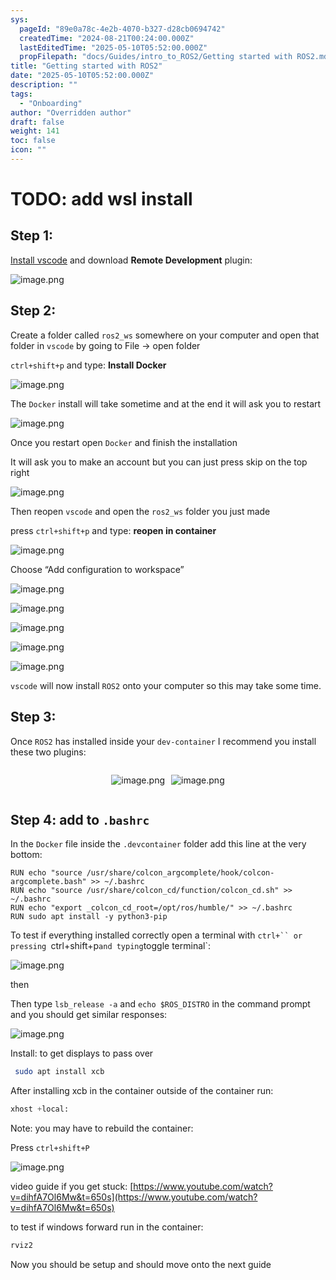```yaml
---
sys:
  pageId: "89e0a78c-4e2b-4070-b327-d28cb0694742"
  createdTime: "2024-08-21T00:24:00.000Z"
  lastEditedTime: "2025-05-10T05:52:00.000Z"
  propFilepath: "docs/Guides/intro_to_ROS2/Getting started with ROS2.md"
title: "Getting started with ROS2"
date: "2025-05-10T05:52:00.000Z"
description: ""
tags:
  - "Onboarding"
author: "Overridden author"
draft: false
weight: 141
toc: false
icon: ""
---
```


# TODO: add wsl install

## Step 1:

[Install vscode](https://code.visualstudio.com/download) and download **Remote Development** plugin:

![image.png](https://prod-files-secure.s3.us-west-2.amazonaws.com/d518164a-d88e-44d1-a4ee-3adb3bd8bce0/efb52993-1881-4a40-b95e-6f020334f022/image.png?X-Amz-Algorithm=AWS4-HMAC-SHA256&X-Amz-Content-Sha256=UNSIGNED-PAYLOAD&X-Amz-Credential=ASIAZI2LB466VH5PD72O%2F20250715%2Fus-west-2%2Fs3%2Faws4_request&X-Amz-Date=20250715T071312Z&X-Amz-Expires=3600&X-Amz-Security-Token=IQoJb3JpZ2luX2VjECYaCXVzLXdlc3QtMiJHMEUCIQDEVCApqND7lFD%2F6dindFsURsWU%2BjkgU8V2bDOoJ8pAkgIgdw4IVi09Hm1HsomgSRaRUiKF7i0xo0mS4AU527vM1G4q%2FwMIPxAAGgw2Mzc0MjMxODM4MDUiDMot4uVL88%2FPzi8zWSrcA%2BVHyaoTLBot0l4LMyfCqHRPIPybYwjWQ3I2axZtXryOfzHdIHtDJHb7nJF50%2B4C3uKiqo4fOanyGrLhTMtBzHYH%2FOdvbaC00%2BsZq3yKVIgXaZGxGxK9rE50%2FoLfNdfh0Y1hzf5uH4lvDUk8ZgK3o%2FY7yvd%2FBA4CzPw1fgBDoceJLP2kUrnxR83OZp48GoNeMWgcH4AFzHePJ0W5uJPERGbL97nMS3LpROQfha0N1WSYkrD4Vokqg7JcBkVCkbzAfBqc7mpACX9lUVD6blh%2BpKKqW2JUnl%2B1dxiCXgL9Y%2FbgOKWHkYbZ1Bp8lBGobbiqpua%2FQia8aPqPnFCNRUEHlmQKMFRtsHLLVqYMOYCxH8XFvR1oCAGM2t6MljD8qW9yB%2Fg%2BQ1spcgavJ1FGBy9kuGJMUYenTRa66kp9h2QTlNhoDM96wwmHFVPb8ETo8xEJsdL71JFJAYOUCshY3T2U2b9kmlsiqJOl%2FfebVExlZXagDhwiIHEY85n8m5gJd54%2FxmuPe4Yx%2FQZnTcyKMmixYj07kSid4uGtFpgzn9iiEgDlD8mELJ3g1vowhKNFU66%2BalvQpMH%2BazPimKz97T7phIh8tBo5c3VrmXAsMZiekl3IMGn9JGBr7KzOPEUsMNbU18MGOqUBEqzbLI96WnFBIX1isi5j701LUjhWzXibYd%2BLkrRPKTZxdQZGs%2FPEPqLcFNiDO%2FjxVEUV2WVWuC%2FYy8jzgNf2M3BIxlMTDVeWuI%2FQDzPez4T9EZDMV3b8%2F3k%2BdPrDuRBBqS%2FfWQbNEGCRw%2F8y5dLxPG0qwa3iOjvo2qoDzBZB7sgvcwmkxw9bCQ6r6EOZTQN%2F770oSh74zelD7NRxCkaks3lJnENI&X-Amz-Signature=12d3fde3e3c31be34148abfa89d4b2b0922fb7f57a84e8612ec8c4cd19216a63&X-Amz-SignedHeaders=host&x-amz-checksum-mode=ENABLED&x-id=GetObject)

## Step 2:

Create a folder called `ros2_ws` somewhere on your computer and open that folder in `vscode` by going to File → open folder 

`ctrl+shift+p` and type: **Install Docker**

![image.png](https://prod-files-secure.s3.us-west-2.amazonaws.com/d518164a-d88e-44d1-a4ee-3adb3bd8bce0/2269dc0e-1cd5-47ff-bceb-c04ad9b2eab0/image.png?X-Amz-Algorithm=AWS4-HMAC-SHA256&X-Amz-Content-Sha256=UNSIGNED-PAYLOAD&X-Amz-Credential=ASIAZI2LB466VH5PD72O%2F20250715%2Fus-west-2%2Fs3%2Faws4_request&X-Amz-Date=20250715T071312Z&X-Amz-Expires=3600&X-Amz-Security-Token=IQoJb3JpZ2luX2VjECYaCXVzLXdlc3QtMiJHMEUCIQDEVCApqND7lFD%2F6dindFsURsWU%2BjkgU8V2bDOoJ8pAkgIgdw4IVi09Hm1HsomgSRaRUiKF7i0xo0mS4AU527vM1G4q%2FwMIPxAAGgw2Mzc0MjMxODM4MDUiDMot4uVL88%2FPzi8zWSrcA%2BVHyaoTLBot0l4LMyfCqHRPIPybYwjWQ3I2axZtXryOfzHdIHtDJHb7nJF50%2B4C3uKiqo4fOanyGrLhTMtBzHYH%2FOdvbaC00%2BsZq3yKVIgXaZGxGxK9rE50%2FoLfNdfh0Y1hzf5uH4lvDUk8ZgK3o%2FY7yvd%2FBA4CzPw1fgBDoceJLP2kUrnxR83OZp48GoNeMWgcH4AFzHePJ0W5uJPERGbL97nMS3LpROQfha0N1WSYkrD4Vokqg7JcBkVCkbzAfBqc7mpACX9lUVD6blh%2BpKKqW2JUnl%2B1dxiCXgL9Y%2FbgOKWHkYbZ1Bp8lBGobbiqpua%2FQia8aPqPnFCNRUEHlmQKMFRtsHLLVqYMOYCxH8XFvR1oCAGM2t6MljD8qW9yB%2Fg%2BQ1spcgavJ1FGBy9kuGJMUYenTRa66kp9h2QTlNhoDM96wwmHFVPb8ETo8xEJsdL71JFJAYOUCshY3T2U2b9kmlsiqJOl%2FfebVExlZXagDhwiIHEY85n8m5gJd54%2FxmuPe4Yx%2FQZnTcyKMmixYj07kSid4uGtFpgzn9iiEgDlD8mELJ3g1vowhKNFU66%2BalvQpMH%2BazPimKz97T7phIh8tBo5c3VrmXAsMZiekl3IMGn9JGBr7KzOPEUsMNbU18MGOqUBEqzbLI96WnFBIX1isi5j701LUjhWzXibYd%2BLkrRPKTZxdQZGs%2FPEPqLcFNiDO%2FjxVEUV2WVWuC%2FYy8jzgNf2M3BIxlMTDVeWuI%2FQDzPez4T9EZDMV3b8%2F3k%2BdPrDuRBBqS%2FfWQbNEGCRw%2F8y5dLxPG0qwa3iOjvo2qoDzBZB7sgvcwmkxw9bCQ6r6EOZTQN%2F770oSh74zelD7NRxCkaks3lJnENI&X-Amz-Signature=36a1b0e1fe8e7f5ba392cbedacc15cc99fd4f71d64d4024fc361d136f4230a31&X-Amz-SignedHeaders=host&x-amz-checksum-mode=ENABLED&x-id=GetObject)

The `Docker` install will take sometime and at the end it will ask you to restart

![image.png](https://prod-files-secure.s3.us-west-2.amazonaws.com/d518164a-d88e-44d1-a4ee-3adb3bd8bce0/ed233f78-be33-4b1f-b89c-9c346c0e961e/image.png?X-Amz-Algorithm=AWS4-HMAC-SHA256&X-Amz-Content-Sha256=UNSIGNED-PAYLOAD&X-Amz-Credential=ASIAZI2LB466VH5PD72O%2F20250715%2Fus-west-2%2Fs3%2Faws4_request&X-Amz-Date=20250715T071312Z&X-Amz-Expires=3600&X-Amz-Security-Token=IQoJb3JpZ2luX2VjECYaCXVzLXdlc3QtMiJHMEUCIQDEVCApqND7lFD%2F6dindFsURsWU%2BjkgU8V2bDOoJ8pAkgIgdw4IVi09Hm1HsomgSRaRUiKF7i0xo0mS4AU527vM1G4q%2FwMIPxAAGgw2Mzc0MjMxODM4MDUiDMot4uVL88%2FPzi8zWSrcA%2BVHyaoTLBot0l4LMyfCqHRPIPybYwjWQ3I2axZtXryOfzHdIHtDJHb7nJF50%2B4C3uKiqo4fOanyGrLhTMtBzHYH%2FOdvbaC00%2BsZq3yKVIgXaZGxGxK9rE50%2FoLfNdfh0Y1hzf5uH4lvDUk8ZgK3o%2FY7yvd%2FBA4CzPw1fgBDoceJLP2kUrnxR83OZp48GoNeMWgcH4AFzHePJ0W5uJPERGbL97nMS3LpROQfha0N1WSYkrD4Vokqg7JcBkVCkbzAfBqc7mpACX9lUVD6blh%2BpKKqW2JUnl%2B1dxiCXgL9Y%2FbgOKWHkYbZ1Bp8lBGobbiqpua%2FQia8aPqPnFCNRUEHlmQKMFRtsHLLVqYMOYCxH8XFvR1oCAGM2t6MljD8qW9yB%2Fg%2BQ1spcgavJ1FGBy9kuGJMUYenTRa66kp9h2QTlNhoDM96wwmHFVPb8ETo8xEJsdL71JFJAYOUCshY3T2U2b9kmlsiqJOl%2FfebVExlZXagDhwiIHEY85n8m5gJd54%2FxmuPe4Yx%2FQZnTcyKMmixYj07kSid4uGtFpgzn9iiEgDlD8mELJ3g1vowhKNFU66%2BalvQpMH%2BazPimKz97T7phIh8tBo5c3VrmXAsMZiekl3IMGn9JGBr7KzOPEUsMNbU18MGOqUBEqzbLI96WnFBIX1isi5j701LUjhWzXibYd%2BLkrRPKTZxdQZGs%2FPEPqLcFNiDO%2FjxVEUV2WVWuC%2FYy8jzgNf2M3BIxlMTDVeWuI%2FQDzPez4T9EZDMV3b8%2F3k%2BdPrDuRBBqS%2FfWQbNEGCRw%2F8y5dLxPG0qwa3iOjvo2qoDzBZB7sgvcwmkxw9bCQ6r6EOZTQN%2F770oSh74zelD7NRxCkaks3lJnENI&X-Amz-Signature=9af5b8840c2b43069450e04589fe30ccdeb3106c26a38af48e465fb208d6c61a&X-Amz-SignedHeaders=host&x-amz-checksum-mode=ENABLED&x-id=GetObject)

Once you restart open `Docker` and finish the installation

It will ask you to make an account but you can just press skip on the top right

![image.png](https://prod-files-secure.s3.us-west-2.amazonaws.com/d518164a-d88e-44d1-a4ee-3adb3bd8bce0/21010ad9-1659-4fd9-9f59-9932a09b2a3d/image.png?X-Amz-Algorithm=AWS4-HMAC-SHA256&X-Amz-Content-Sha256=UNSIGNED-PAYLOAD&X-Amz-Credential=ASIAZI2LB466VH5PD72O%2F20250715%2Fus-west-2%2Fs3%2Faws4_request&X-Amz-Date=20250715T071312Z&X-Amz-Expires=3600&X-Amz-Security-Token=IQoJb3JpZ2luX2VjECYaCXVzLXdlc3QtMiJHMEUCIQDEVCApqND7lFD%2F6dindFsURsWU%2BjkgU8V2bDOoJ8pAkgIgdw4IVi09Hm1HsomgSRaRUiKF7i0xo0mS4AU527vM1G4q%2FwMIPxAAGgw2Mzc0MjMxODM4MDUiDMot4uVL88%2FPzi8zWSrcA%2BVHyaoTLBot0l4LMyfCqHRPIPybYwjWQ3I2axZtXryOfzHdIHtDJHb7nJF50%2B4C3uKiqo4fOanyGrLhTMtBzHYH%2FOdvbaC00%2BsZq3yKVIgXaZGxGxK9rE50%2FoLfNdfh0Y1hzf5uH4lvDUk8ZgK3o%2FY7yvd%2FBA4CzPw1fgBDoceJLP2kUrnxR83OZp48GoNeMWgcH4AFzHePJ0W5uJPERGbL97nMS3LpROQfha0N1WSYkrD4Vokqg7JcBkVCkbzAfBqc7mpACX9lUVD6blh%2BpKKqW2JUnl%2B1dxiCXgL9Y%2FbgOKWHkYbZ1Bp8lBGobbiqpua%2FQia8aPqPnFCNRUEHlmQKMFRtsHLLVqYMOYCxH8XFvR1oCAGM2t6MljD8qW9yB%2Fg%2BQ1spcgavJ1FGBy9kuGJMUYenTRa66kp9h2QTlNhoDM96wwmHFVPb8ETo8xEJsdL71JFJAYOUCshY3T2U2b9kmlsiqJOl%2FfebVExlZXagDhwiIHEY85n8m5gJd54%2FxmuPe4Yx%2FQZnTcyKMmixYj07kSid4uGtFpgzn9iiEgDlD8mELJ3g1vowhKNFU66%2BalvQpMH%2BazPimKz97T7phIh8tBo5c3VrmXAsMZiekl3IMGn9JGBr7KzOPEUsMNbU18MGOqUBEqzbLI96WnFBIX1isi5j701LUjhWzXibYd%2BLkrRPKTZxdQZGs%2FPEPqLcFNiDO%2FjxVEUV2WVWuC%2FYy8jzgNf2M3BIxlMTDVeWuI%2FQDzPez4T9EZDMV3b8%2F3k%2BdPrDuRBBqS%2FfWQbNEGCRw%2F8y5dLxPG0qwa3iOjvo2qoDzBZB7sgvcwmkxw9bCQ6r6EOZTQN%2F770oSh74zelD7NRxCkaks3lJnENI&X-Amz-Signature=a71c8f9a11c75ab67f4f258a9c60bdb6424bdd1243f45a3f3051ba246f97c864&X-Amz-SignedHeaders=host&x-amz-checksum-mode=ENABLED&x-id=GetObject)

Then reopen `vscode` and open the `ros2_ws` folder you just made

press `ctrl+shift+p` and type: **reopen in container**

![image.png](https://prod-files-secure.s3.us-west-2.amazonaws.com/d518164a-d88e-44d1-a4ee-3adb3bd8bce0/4e93b8c2-41ad-488c-8095-c74205196118/image.png?X-Amz-Algorithm=AWS4-HMAC-SHA256&X-Amz-Content-Sha256=UNSIGNED-PAYLOAD&X-Amz-Credential=ASIAZI2LB466VH5PD72O%2F20250715%2Fus-west-2%2Fs3%2Faws4_request&X-Amz-Date=20250715T071312Z&X-Amz-Expires=3600&X-Amz-Security-Token=IQoJb3JpZ2luX2VjECYaCXVzLXdlc3QtMiJHMEUCIQDEVCApqND7lFD%2F6dindFsURsWU%2BjkgU8V2bDOoJ8pAkgIgdw4IVi09Hm1HsomgSRaRUiKF7i0xo0mS4AU527vM1G4q%2FwMIPxAAGgw2Mzc0MjMxODM4MDUiDMot4uVL88%2FPzi8zWSrcA%2BVHyaoTLBot0l4LMyfCqHRPIPybYwjWQ3I2axZtXryOfzHdIHtDJHb7nJF50%2B4C3uKiqo4fOanyGrLhTMtBzHYH%2FOdvbaC00%2BsZq3yKVIgXaZGxGxK9rE50%2FoLfNdfh0Y1hzf5uH4lvDUk8ZgK3o%2FY7yvd%2FBA4CzPw1fgBDoceJLP2kUrnxR83OZp48GoNeMWgcH4AFzHePJ0W5uJPERGbL97nMS3LpROQfha0N1WSYkrD4Vokqg7JcBkVCkbzAfBqc7mpACX9lUVD6blh%2BpKKqW2JUnl%2B1dxiCXgL9Y%2FbgOKWHkYbZ1Bp8lBGobbiqpua%2FQia8aPqPnFCNRUEHlmQKMFRtsHLLVqYMOYCxH8XFvR1oCAGM2t6MljD8qW9yB%2Fg%2BQ1spcgavJ1FGBy9kuGJMUYenTRa66kp9h2QTlNhoDM96wwmHFVPb8ETo8xEJsdL71JFJAYOUCshY3T2U2b9kmlsiqJOl%2FfebVExlZXagDhwiIHEY85n8m5gJd54%2FxmuPe4Yx%2FQZnTcyKMmixYj07kSid4uGtFpgzn9iiEgDlD8mELJ3g1vowhKNFU66%2BalvQpMH%2BazPimKz97T7phIh8tBo5c3VrmXAsMZiekl3IMGn9JGBr7KzOPEUsMNbU18MGOqUBEqzbLI96WnFBIX1isi5j701LUjhWzXibYd%2BLkrRPKTZxdQZGs%2FPEPqLcFNiDO%2FjxVEUV2WVWuC%2FYy8jzgNf2M3BIxlMTDVeWuI%2FQDzPez4T9EZDMV3b8%2F3k%2BdPrDuRBBqS%2FfWQbNEGCRw%2F8y5dLxPG0qwa3iOjvo2qoDzBZB7sgvcwmkxw9bCQ6r6EOZTQN%2F770oSh74zelD7NRxCkaks3lJnENI&X-Amz-Signature=97cda81e93aa46b9d3aebb760da00ace88701c326a60992e44a6c8c36984f134&X-Amz-SignedHeaders=host&x-amz-checksum-mode=ENABLED&x-id=GetObject)

Choose “Add configuration to workspace”

![image.png](https://prod-files-secure.s3.us-west-2.amazonaws.com/d518164a-d88e-44d1-a4ee-3adb3bd8bce0/9560b282-5060-4989-ba37-97e7b2c22476/image.png?X-Amz-Algorithm=AWS4-HMAC-SHA256&X-Amz-Content-Sha256=UNSIGNED-PAYLOAD&X-Amz-Credential=ASIAZI2LB466VH5PD72O%2F20250715%2Fus-west-2%2Fs3%2Faws4_request&X-Amz-Date=20250715T071312Z&X-Amz-Expires=3600&X-Amz-Security-Token=IQoJb3JpZ2luX2VjECYaCXVzLXdlc3QtMiJHMEUCIQDEVCApqND7lFD%2F6dindFsURsWU%2BjkgU8V2bDOoJ8pAkgIgdw4IVi09Hm1HsomgSRaRUiKF7i0xo0mS4AU527vM1G4q%2FwMIPxAAGgw2Mzc0MjMxODM4MDUiDMot4uVL88%2FPzi8zWSrcA%2BVHyaoTLBot0l4LMyfCqHRPIPybYwjWQ3I2axZtXryOfzHdIHtDJHb7nJF50%2B4C3uKiqo4fOanyGrLhTMtBzHYH%2FOdvbaC00%2BsZq3yKVIgXaZGxGxK9rE50%2FoLfNdfh0Y1hzf5uH4lvDUk8ZgK3o%2FY7yvd%2FBA4CzPw1fgBDoceJLP2kUrnxR83OZp48GoNeMWgcH4AFzHePJ0W5uJPERGbL97nMS3LpROQfha0N1WSYkrD4Vokqg7JcBkVCkbzAfBqc7mpACX9lUVD6blh%2BpKKqW2JUnl%2B1dxiCXgL9Y%2FbgOKWHkYbZ1Bp8lBGobbiqpua%2FQia8aPqPnFCNRUEHlmQKMFRtsHLLVqYMOYCxH8XFvR1oCAGM2t6MljD8qW9yB%2Fg%2BQ1spcgavJ1FGBy9kuGJMUYenTRa66kp9h2QTlNhoDM96wwmHFVPb8ETo8xEJsdL71JFJAYOUCshY3T2U2b9kmlsiqJOl%2FfebVExlZXagDhwiIHEY85n8m5gJd54%2FxmuPe4Yx%2FQZnTcyKMmixYj07kSid4uGtFpgzn9iiEgDlD8mELJ3g1vowhKNFU66%2BalvQpMH%2BazPimKz97T7phIh8tBo5c3VrmXAsMZiekl3IMGn9JGBr7KzOPEUsMNbU18MGOqUBEqzbLI96WnFBIX1isi5j701LUjhWzXibYd%2BLkrRPKTZxdQZGs%2FPEPqLcFNiDO%2FjxVEUV2WVWuC%2FYy8jzgNf2M3BIxlMTDVeWuI%2FQDzPez4T9EZDMV3b8%2F3k%2BdPrDuRBBqS%2FfWQbNEGCRw%2F8y5dLxPG0qwa3iOjvo2qoDzBZB7sgvcwmkxw9bCQ6r6EOZTQN%2F770oSh74zelD7NRxCkaks3lJnENI&X-Amz-Signature=a54bf6641821e656eabbee5ccf94b09a0ec567914d7c29ab76ee797849a4998a&X-Amz-SignedHeaders=host&x-amz-checksum-mode=ENABLED&x-id=GetObject)

![image.png](https://prod-files-secure.s3.us-west-2.amazonaws.com/d518164a-d88e-44d1-a4ee-3adb3bd8bce0/2ee63f81-886b-48e8-a553-dc6e5eac99e4/image.png?X-Amz-Algorithm=AWS4-HMAC-SHA256&X-Amz-Content-Sha256=UNSIGNED-PAYLOAD&X-Amz-Credential=ASIAZI2LB466VH5PD72O%2F20250715%2Fus-west-2%2Fs3%2Faws4_request&X-Amz-Date=20250715T071312Z&X-Amz-Expires=3600&X-Amz-Security-Token=IQoJb3JpZ2luX2VjECYaCXVzLXdlc3QtMiJHMEUCIQDEVCApqND7lFD%2F6dindFsURsWU%2BjkgU8V2bDOoJ8pAkgIgdw4IVi09Hm1HsomgSRaRUiKF7i0xo0mS4AU527vM1G4q%2FwMIPxAAGgw2Mzc0MjMxODM4MDUiDMot4uVL88%2FPzi8zWSrcA%2BVHyaoTLBot0l4LMyfCqHRPIPybYwjWQ3I2axZtXryOfzHdIHtDJHb7nJF50%2B4C3uKiqo4fOanyGrLhTMtBzHYH%2FOdvbaC00%2BsZq3yKVIgXaZGxGxK9rE50%2FoLfNdfh0Y1hzf5uH4lvDUk8ZgK3o%2FY7yvd%2FBA4CzPw1fgBDoceJLP2kUrnxR83OZp48GoNeMWgcH4AFzHePJ0W5uJPERGbL97nMS3LpROQfha0N1WSYkrD4Vokqg7JcBkVCkbzAfBqc7mpACX9lUVD6blh%2BpKKqW2JUnl%2B1dxiCXgL9Y%2FbgOKWHkYbZ1Bp8lBGobbiqpua%2FQia8aPqPnFCNRUEHlmQKMFRtsHLLVqYMOYCxH8XFvR1oCAGM2t6MljD8qW9yB%2Fg%2BQ1spcgavJ1FGBy9kuGJMUYenTRa66kp9h2QTlNhoDM96wwmHFVPb8ETo8xEJsdL71JFJAYOUCshY3T2U2b9kmlsiqJOl%2FfebVExlZXagDhwiIHEY85n8m5gJd54%2FxmuPe4Yx%2FQZnTcyKMmixYj07kSid4uGtFpgzn9iiEgDlD8mELJ3g1vowhKNFU66%2BalvQpMH%2BazPimKz97T7phIh8tBo5c3VrmXAsMZiekl3IMGn9JGBr7KzOPEUsMNbU18MGOqUBEqzbLI96WnFBIX1isi5j701LUjhWzXibYd%2BLkrRPKTZxdQZGs%2FPEPqLcFNiDO%2FjxVEUV2WVWuC%2FYy8jzgNf2M3BIxlMTDVeWuI%2FQDzPez4T9EZDMV3b8%2F3k%2BdPrDuRBBqS%2FfWQbNEGCRw%2F8y5dLxPG0qwa3iOjvo2qoDzBZB7sgvcwmkxw9bCQ6r6EOZTQN%2F770oSh74zelD7NRxCkaks3lJnENI&X-Amz-Signature=b3be86ea4ca9f9785048977659d9dabf880c249860e7ae88da6d2b7d8e1fb895&X-Amz-SignedHeaders=host&x-amz-checksum-mode=ENABLED&x-id=GetObject)

![image.png](https://prod-files-secure.s3.us-west-2.amazonaws.com/d518164a-d88e-44d1-a4ee-3adb3bd8bce0/ae1580b2-b048-407e-aed9-b584224a7a04/image.png?X-Amz-Algorithm=AWS4-HMAC-SHA256&X-Amz-Content-Sha256=UNSIGNED-PAYLOAD&X-Amz-Credential=ASIAZI2LB466VH5PD72O%2F20250715%2Fus-west-2%2Fs3%2Faws4_request&X-Amz-Date=20250715T071312Z&X-Amz-Expires=3600&X-Amz-Security-Token=IQoJb3JpZ2luX2VjECYaCXVzLXdlc3QtMiJHMEUCIQDEVCApqND7lFD%2F6dindFsURsWU%2BjkgU8V2bDOoJ8pAkgIgdw4IVi09Hm1HsomgSRaRUiKF7i0xo0mS4AU527vM1G4q%2FwMIPxAAGgw2Mzc0MjMxODM4MDUiDMot4uVL88%2FPzi8zWSrcA%2BVHyaoTLBot0l4LMyfCqHRPIPybYwjWQ3I2axZtXryOfzHdIHtDJHb7nJF50%2B4C3uKiqo4fOanyGrLhTMtBzHYH%2FOdvbaC00%2BsZq3yKVIgXaZGxGxK9rE50%2FoLfNdfh0Y1hzf5uH4lvDUk8ZgK3o%2FY7yvd%2FBA4CzPw1fgBDoceJLP2kUrnxR83OZp48GoNeMWgcH4AFzHePJ0W5uJPERGbL97nMS3LpROQfha0N1WSYkrD4Vokqg7JcBkVCkbzAfBqc7mpACX9lUVD6blh%2BpKKqW2JUnl%2B1dxiCXgL9Y%2FbgOKWHkYbZ1Bp8lBGobbiqpua%2FQia8aPqPnFCNRUEHlmQKMFRtsHLLVqYMOYCxH8XFvR1oCAGM2t6MljD8qW9yB%2Fg%2BQ1spcgavJ1FGBy9kuGJMUYenTRa66kp9h2QTlNhoDM96wwmHFVPb8ETo8xEJsdL71JFJAYOUCshY3T2U2b9kmlsiqJOl%2FfebVExlZXagDhwiIHEY85n8m5gJd54%2FxmuPe4Yx%2FQZnTcyKMmixYj07kSid4uGtFpgzn9iiEgDlD8mELJ3g1vowhKNFU66%2BalvQpMH%2BazPimKz97T7phIh8tBo5c3VrmXAsMZiekl3IMGn9JGBr7KzOPEUsMNbU18MGOqUBEqzbLI96WnFBIX1isi5j701LUjhWzXibYd%2BLkrRPKTZxdQZGs%2FPEPqLcFNiDO%2FjxVEUV2WVWuC%2FYy8jzgNf2M3BIxlMTDVeWuI%2FQDzPez4T9EZDMV3b8%2F3k%2BdPrDuRBBqS%2FfWQbNEGCRw%2F8y5dLxPG0qwa3iOjvo2qoDzBZB7sgvcwmkxw9bCQ6r6EOZTQN%2F770oSh74zelD7NRxCkaks3lJnENI&X-Amz-Signature=d3a2c3b145a950b24b5a9e39fd043b1cecbcad78ddef0a661b6858d079643a74&X-Amz-SignedHeaders=host&x-amz-checksum-mode=ENABLED&x-id=GetObject)

![image.png](https://prod-files-secure.s3.us-west-2.amazonaws.com/d518164a-d88e-44d1-a4ee-3adb3bd8bce0/53255b28-f75e-430f-b9e3-c0ac8577e42b/image.png?X-Amz-Algorithm=AWS4-HMAC-SHA256&X-Amz-Content-Sha256=UNSIGNED-PAYLOAD&X-Amz-Credential=ASIAZI2LB466VH5PD72O%2F20250715%2Fus-west-2%2Fs3%2Faws4_request&X-Amz-Date=20250715T071312Z&X-Amz-Expires=3600&X-Amz-Security-Token=IQoJb3JpZ2luX2VjECYaCXVzLXdlc3QtMiJHMEUCIQDEVCApqND7lFD%2F6dindFsURsWU%2BjkgU8V2bDOoJ8pAkgIgdw4IVi09Hm1HsomgSRaRUiKF7i0xo0mS4AU527vM1G4q%2FwMIPxAAGgw2Mzc0MjMxODM4MDUiDMot4uVL88%2FPzi8zWSrcA%2BVHyaoTLBot0l4LMyfCqHRPIPybYwjWQ3I2axZtXryOfzHdIHtDJHb7nJF50%2B4C3uKiqo4fOanyGrLhTMtBzHYH%2FOdvbaC00%2BsZq3yKVIgXaZGxGxK9rE50%2FoLfNdfh0Y1hzf5uH4lvDUk8ZgK3o%2FY7yvd%2FBA4CzPw1fgBDoceJLP2kUrnxR83OZp48GoNeMWgcH4AFzHePJ0W5uJPERGbL97nMS3LpROQfha0N1WSYkrD4Vokqg7JcBkVCkbzAfBqc7mpACX9lUVD6blh%2BpKKqW2JUnl%2B1dxiCXgL9Y%2FbgOKWHkYbZ1Bp8lBGobbiqpua%2FQia8aPqPnFCNRUEHlmQKMFRtsHLLVqYMOYCxH8XFvR1oCAGM2t6MljD8qW9yB%2Fg%2BQ1spcgavJ1FGBy9kuGJMUYenTRa66kp9h2QTlNhoDM96wwmHFVPb8ETo8xEJsdL71JFJAYOUCshY3T2U2b9kmlsiqJOl%2FfebVExlZXagDhwiIHEY85n8m5gJd54%2FxmuPe4Yx%2FQZnTcyKMmixYj07kSid4uGtFpgzn9iiEgDlD8mELJ3g1vowhKNFU66%2BalvQpMH%2BazPimKz97T7phIh8tBo5c3VrmXAsMZiekl3IMGn9JGBr7KzOPEUsMNbU18MGOqUBEqzbLI96WnFBIX1isi5j701LUjhWzXibYd%2BLkrRPKTZxdQZGs%2FPEPqLcFNiDO%2FjxVEUV2WVWuC%2FYy8jzgNf2M3BIxlMTDVeWuI%2FQDzPez4T9EZDMV3b8%2F3k%2BdPrDuRBBqS%2FfWQbNEGCRw%2F8y5dLxPG0qwa3iOjvo2qoDzBZB7sgvcwmkxw9bCQ6r6EOZTQN%2F770oSh74zelD7NRxCkaks3lJnENI&X-Amz-Signature=ddf2f5c97bd838b18b010fcb8e0c7531b3860bc08af4a8cbe7bc2b22641869f9&X-Amz-SignedHeaders=host&x-amz-checksum-mode=ENABLED&x-id=GetObject)

![image.png](https://prod-files-secure.s3.us-west-2.amazonaws.com/d518164a-d88e-44d1-a4ee-3adb3bd8bce0/7c562767-5af9-4ffb-97d1-327bcdf4ee00/image.png?X-Amz-Algorithm=AWS4-HMAC-SHA256&X-Amz-Content-Sha256=UNSIGNED-PAYLOAD&X-Amz-Credential=ASIAZI2LB466VH5PD72O%2F20250715%2Fus-west-2%2Fs3%2Faws4_request&X-Amz-Date=20250715T071312Z&X-Amz-Expires=3600&X-Amz-Security-Token=IQoJb3JpZ2luX2VjECYaCXVzLXdlc3QtMiJHMEUCIQDEVCApqND7lFD%2F6dindFsURsWU%2BjkgU8V2bDOoJ8pAkgIgdw4IVi09Hm1HsomgSRaRUiKF7i0xo0mS4AU527vM1G4q%2FwMIPxAAGgw2Mzc0MjMxODM4MDUiDMot4uVL88%2FPzi8zWSrcA%2BVHyaoTLBot0l4LMyfCqHRPIPybYwjWQ3I2axZtXryOfzHdIHtDJHb7nJF50%2B4C3uKiqo4fOanyGrLhTMtBzHYH%2FOdvbaC00%2BsZq3yKVIgXaZGxGxK9rE50%2FoLfNdfh0Y1hzf5uH4lvDUk8ZgK3o%2FY7yvd%2FBA4CzPw1fgBDoceJLP2kUrnxR83OZp48GoNeMWgcH4AFzHePJ0W5uJPERGbL97nMS3LpROQfha0N1WSYkrD4Vokqg7JcBkVCkbzAfBqc7mpACX9lUVD6blh%2BpKKqW2JUnl%2B1dxiCXgL9Y%2FbgOKWHkYbZ1Bp8lBGobbiqpua%2FQia8aPqPnFCNRUEHlmQKMFRtsHLLVqYMOYCxH8XFvR1oCAGM2t6MljD8qW9yB%2Fg%2BQ1spcgavJ1FGBy9kuGJMUYenTRa66kp9h2QTlNhoDM96wwmHFVPb8ETo8xEJsdL71JFJAYOUCshY3T2U2b9kmlsiqJOl%2FfebVExlZXagDhwiIHEY85n8m5gJd54%2FxmuPe4Yx%2FQZnTcyKMmixYj07kSid4uGtFpgzn9iiEgDlD8mELJ3g1vowhKNFU66%2BalvQpMH%2BazPimKz97T7phIh8tBo5c3VrmXAsMZiekl3IMGn9JGBr7KzOPEUsMNbU18MGOqUBEqzbLI96WnFBIX1isi5j701LUjhWzXibYd%2BLkrRPKTZxdQZGs%2FPEPqLcFNiDO%2FjxVEUV2WVWuC%2FYy8jzgNf2M3BIxlMTDVeWuI%2FQDzPez4T9EZDMV3b8%2F3k%2BdPrDuRBBqS%2FfWQbNEGCRw%2F8y5dLxPG0qwa3iOjvo2qoDzBZB7sgvcwmkxw9bCQ6r6EOZTQN%2F770oSh74zelD7NRxCkaks3lJnENI&X-Amz-Signature=0be1d230b6da57cfbee4edee88698f8e8c1870f6a1fa27fb0b408cffafb52239&X-Amz-SignedHeaders=host&x-amz-checksum-mode=ENABLED&x-id=GetObject)

`vscode` will now install `ROS2` onto your computer so this may take some time.

## Step 3:

Once `ROS2` has installed inside your `dev-container` I recommend you install these two plugins:

<div style="display: flex;flex-direction: row; column-gap:10px; max-width: 630px;justify-content: center;">
<div>

![image.png](https://prod-files-secure.s3.us-west-2.amazonaws.com/d518164a-d88e-44d1-a4ee-3adb3bd8bce0/3fc3d550-5a54-4ba1-ba6b-faa01cdb7369/image.png?X-Amz-Algorithm=AWS4-HMAC-SHA256&X-Amz-Content-Sha256=UNSIGNED-PAYLOAD&X-Amz-Credential=ASIAZI2LB466QX6OBYWX%2F20250715%2Fus-west-2%2Fs3%2Faws4_request&X-Amz-Date=20250715T071317Z&X-Amz-Expires=3600&X-Amz-Security-Token=IQoJb3JpZ2luX2VjECYaCXVzLXdlc3QtMiJHMEUCIB8CaGGL0yetj5nEd2euJYrtUmuycZ5D91okJUv0qeG7AiEA0CuoGaWdPRpTxT58PmFI5EDWlJJ68bSqafA5ySL1HjEq%2FwMIPxAAGgw2Mzc0MjMxODM4MDUiDAsNLckIjeXC6Zf3syrcA8swSecPzVKrWMJ7eRfMTux%2FxbYjslNL6Y0O30WG0z1z169R02yQRQT7KdUjRfkzsvF%2FAlVSey%2BL9fPog0E%2B7PxFPRD5xQl%2Biv5gibEO5UsPzggTllIV8vZgmn6ktj5w0miKChb8D6uhfIf%2FNVlJVVSdNsDlmqFDv2fmG5EYzNVk1kEXY4CNfqdkwjFUqPwtDnhAmTpulpntg2euGrEMUTF93UZzB1lc7nGF8Z0oMqxmGF3IKF6cQfi8ODQF7MvEuAXWVTwQDdZzn%2Fek9pn3ZUj11%2BBTAQAzMGm%2BnZwR69NyDJ59XRZoL7KqEBXCsa9%2BvcO34H6OypBblfScqmXA5SvK7irP8Js2aobFtl4V2DxoT8arE6JP4wOLTmBuywYqlP2kGxOy3bQEvW9gC1whr0y0IX7N85LT663Q2tlBOWZU3kIYd31d014I5G1N2FFlXv0HbGjnXqfGm7WYl2EupBGuACnBR2IW0c29Hnk9isXmHfnknpEM%2BPl0Z4FWBos2zJ8geSFDxcskYXcoaJshAX4%2BdXmOBnXchDSMqbrdXM4VGWaY7Gu4d8slxghtFFtoS3BCIlkgT%2FHi0nNHYNdQw53fWVGU7YoThGfC3ol9wslYTZ78%2BB2fl1ISANS0MODU18MGOqUBacilWlu0O29YtuLpzrshgeXKsz4GmqZKGdcxRG9p3Ldq6QYhU7cw%2FsMa0sUIn%2Bm7%2BQ6WqD8h6%2Bl19oB%2B87Q3%2BwdBIkVeZJ4oQfgdtL4TxCjkpmjfY3%2Fu%2BDnNL60HjpjkVyFQt%2B3BPBqjXg8WnEyykZ3SWd%2Bg8u1qogFG%2FHw59wK4B5JvW1JfwLwboDB%2FHriI%2BNYro5oJCnFfFNaXmHHHmV%2FK0Zb7&X-Amz-Signature=8c35ca569e960649b363c64f4331e6ca57809879b0963f5ee171a9ca945eadf9&X-Amz-SignedHeaders=host&x-amz-checksum-mode=ENABLED&x-id=GetObject)

</div>
<div>

![image.png](https://prod-files-secure.s3.us-west-2.amazonaws.com/d518164a-d88e-44d1-a4ee-3adb3bd8bce0/d994cc66-13c2-4093-a5a3-f84cf4601a82/image.png?X-Amz-Algorithm=AWS4-HMAC-SHA256&X-Amz-Content-Sha256=UNSIGNED-PAYLOAD&X-Amz-Credential=ASIAZI2LB466QXMDZILJ%2F20250715%2Fus-west-2%2Fs3%2Faws4_request&X-Amz-Date=20250715T071317Z&X-Amz-Expires=3600&X-Amz-Security-Token=IQoJb3JpZ2luX2VjECYaCXVzLXdlc3QtMiJHMEUCIQDCgpZdwoSn6t%2BBvBIJwreXdbV3GwviskVpng7fvOnZdgIgEk6OTNMMi39q51HcilZcBfAs9xu7U%2FVBktuePvE%2FdXAq%2FwMIPxAAGgw2Mzc0MjMxODM4MDUiDKmRHIuTcFsGCqR6yircA%2FPSUsFVDHCXcHfAKut94aD%2BeNP9K%2Fwkis5Wo7fMbOMo1mfc4cWDt44rv6LC2GlZZOfL54xvbkUNnVuaZ2bLJDWd5I2w%2Bgp0pPPVItgG8DlxXO6v1hzJUwX4NQuigZbdwDnhjRHZnxdT2yrTAa%2Fv2NJqKSguVm%2FLzCyv5bRaRHCg4%2Fr30VuWX9IcDH7fTcHx555MtZgyy5c3gK0MFkDZBuV8NsaGgNBJK1zxnI7JoqCGuEeOQn6gKHjdGc7vE1hI3L33Q47gSCrsfilI%2BcIl5X%2FyUnj371Y%2BFbiKNGdMirNqhllHd1lZLjEp%2BkjbD3%2F4f0XnUIKm75v6EPWbqf0zztaNbK5qIoaNn7LNfqhyCz5tH7d8EZuRI3iki8j8IF8T63qPMwgijCb6ewzgKgks4XceEwJV0oGxhzsDtR6dqKHXegfbAhdp8YxrLUfUQda%2B7Ihn820jqaqKjh%2BuZyuWWLC4F7lnlhRmw0x9LQvB71IU7JXS9iC%2BBScgDnVpTu2A0yK6zpRlgnzc%2Fc7zp08Kfoag8mTyRuMplioa3HL2gS3gk7PPyLT8X1mhX8vwrJG56GTqBEuUprreM8PGTCxpb1xwDlqDDW7eK6ESixpxB7QfEZMuwaWAcKUqDfSyMKPV18MGOqUBGpfcE40qL1AzwbmmLYZ63Wffz7Fc%2BeyJjWjsBX26kCgdDRz4WIwmmmB8sRvW16MJacUCH4jUIFFmTawYEXsg%2BFT7wqMepczxanzfndxuXBM9MmmtuDyE9N%2FGP%2FS5CAkd%2BXLVdSul1VeGC%2FGhRnd2oy0mXn%2BUCNO495rmTgxR6f%2FJxCGemvtzoGhU0maKsWtDZllAL3ZKOa0ULzEia%2Bj9EReDe%2FuS&X-Amz-Signature=0225a132e69951c7d174e7f4d4e3d3a219fc10125b6917394ff63807e79f0a67&X-Amz-SignedHeaders=host&x-amz-checksum-mode=ENABLED&x-id=GetObject)

</div>
</div>

## Step 4: add to `.bashrc`

In the `Docker` file inside the `.devcontainer` folder add this line at the very bottom: 

```docker
RUN echo "source /usr/share/colcon_argcomplete/hook/colcon-argcomplete.bash" >> ~/.bashrc
RUN echo "source /usr/share/colcon_cd/function/colcon_cd.sh" >> ~/.bashrc
RUN echo "export _colcon_cd_root=/opt/ros/humble/" >> ~/.bashrc
RUN sudo apt install -y python3-pip 
```

To test if everything installed correctly open a terminal with `ctrl+`` or pressing `ctrl+shift+p` and typing `toggle terminal`:

![image.png](https://prod-files-secure.s3.us-west-2.amazonaws.com/d518164a-d88e-44d1-a4ee-3adb3bd8bce0/6a4943d8-b04e-4c02-9a58-775f3384d1a5/image.png?X-Amz-Algorithm=AWS4-HMAC-SHA256&X-Amz-Content-Sha256=UNSIGNED-PAYLOAD&X-Amz-Credential=ASIAZI2LB466VH5PD72O%2F20250715%2Fus-west-2%2Fs3%2Faws4_request&X-Amz-Date=20250715T071312Z&X-Amz-Expires=3600&X-Amz-Security-Token=IQoJb3JpZ2luX2VjECYaCXVzLXdlc3QtMiJHMEUCIQDEVCApqND7lFD%2F6dindFsURsWU%2BjkgU8V2bDOoJ8pAkgIgdw4IVi09Hm1HsomgSRaRUiKF7i0xo0mS4AU527vM1G4q%2FwMIPxAAGgw2Mzc0MjMxODM4MDUiDMot4uVL88%2FPzi8zWSrcA%2BVHyaoTLBot0l4LMyfCqHRPIPybYwjWQ3I2axZtXryOfzHdIHtDJHb7nJF50%2B4C3uKiqo4fOanyGrLhTMtBzHYH%2FOdvbaC00%2BsZq3yKVIgXaZGxGxK9rE50%2FoLfNdfh0Y1hzf5uH4lvDUk8ZgK3o%2FY7yvd%2FBA4CzPw1fgBDoceJLP2kUrnxR83OZp48GoNeMWgcH4AFzHePJ0W5uJPERGbL97nMS3LpROQfha0N1WSYkrD4Vokqg7JcBkVCkbzAfBqc7mpACX9lUVD6blh%2BpKKqW2JUnl%2B1dxiCXgL9Y%2FbgOKWHkYbZ1Bp8lBGobbiqpua%2FQia8aPqPnFCNRUEHlmQKMFRtsHLLVqYMOYCxH8XFvR1oCAGM2t6MljD8qW9yB%2Fg%2BQ1spcgavJ1FGBy9kuGJMUYenTRa66kp9h2QTlNhoDM96wwmHFVPb8ETo8xEJsdL71JFJAYOUCshY3T2U2b9kmlsiqJOl%2FfebVExlZXagDhwiIHEY85n8m5gJd54%2FxmuPe4Yx%2FQZnTcyKMmixYj07kSid4uGtFpgzn9iiEgDlD8mELJ3g1vowhKNFU66%2BalvQpMH%2BazPimKz97T7phIh8tBo5c3VrmXAsMZiekl3IMGn9JGBr7KzOPEUsMNbU18MGOqUBEqzbLI96WnFBIX1isi5j701LUjhWzXibYd%2BLkrRPKTZxdQZGs%2FPEPqLcFNiDO%2FjxVEUV2WVWuC%2FYy8jzgNf2M3BIxlMTDVeWuI%2FQDzPez4T9EZDMV3b8%2F3k%2BdPrDuRBBqS%2FfWQbNEGCRw%2F8y5dLxPG0qwa3iOjvo2qoDzBZB7sgvcwmkxw9bCQ6r6EOZTQN%2F770oSh74zelD7NRxCkaks3lJnENI&X-Amz-Signature=8f0d480ce4e81a23ea302735e3ded0d94fcb101ba23321c93bb689011d5fd478&X-Amz-SignedHeaders=host&x-amz-checksum-mode=ENABLED&x-id=GetObject)

then 

Then type `lsb_release -a` and `echo $ROS_DISTRO` in the command prompt and you should get similar responses:

![image.png](https://prod-files-secure.s3.us-west-2.amazonaws.com/d518164a-d88e-44d1-a4ee-3adb3bd8bce0/3e635dec-a805-4e85-8b9e-d000e5b71a4e/image.png?X-Amz-Algorithm=AWS4-HMAC-SHA256&X-Amz-Content-Sha256=UNSIGNED-PAYLOAD&X-Amz-Credential=ASIAZI2LB466VH5PD72O%2F20250715%2Fus-west-2%2Fs3%2Faws4_request&X-Amz-Date=20250715T071312Z&X-Amz-Expires=3600&X-Amz-Security-Token=IQoJb3JpZ2luX2VjECYaCXVzLXdlc3QtMiJHMEUCIQDEVCApqND7lFD%2F6dindFsURsWU%2BjkgU8V2bDOoJ8pAkgIgdw4IVi09Hm1HsomgSRaRUiKF7i0xo0mS4AU527vM1G4q%2FwMIPxAAGgw2Mzc0MjMxODM4MDUiDMot4uVL88%2FPzi8zWSrcA%2BVHyaoTLBot0l4LMyfCqHRPIPybYwjWQ3I2axZtXryOfzHdIHtDJHb7nJF50%2B4C3uKiqo4fOanyGrLhTMtBzHYH%2FOdvbaC00%2BsZq3yKVIgXaZGxGxK9rE50%2FoLfNdfh0Y1hzf5uH4lvDUk8ZgK3o%2FY7yvd%2FBA4CzPw1fgBDoceJLP2kUrnxR83OZp48GoNeMWgcH4AFzHePJ0W5uJPERGbL97nMS3LpROQfha0N1WSYkrD4Vokqg7JcBkVCkbzAfBqc7mpACX9lUVD6blh%2BpKKqW2JUnl%2B1dxiCXgL9Y%2FbgOKWHkYbZ1Bp8lBGobbiqpua%2FQia8aPqPnFCNRUEHlmQKMFRtsHLLVqYMOYCxH8XFvR1oCAGM2t6MljD8qW9yB%2Fg%2BQ1spcgavJ1FGBy9kuGJMUYenTRa66kp9h2QTlNhoDM96wwmHFVPb8ETo8xEJsdL71JFJAYOUCshY3T2U2b9kmlsiqJOl%2FfebVExlZXagDhwiIHEY85n8m5gJd54%2FxmuPe4Yx%2FQZnTcyKMmixYj07kSid4uGtFpgzn9iiEgDlD8mELJ3g1vowhKNFU66%2BalvQpMH%2BazPimKz97T7phIh8tBo5c3VrmXAsMZiekl3IMGn9JGBr7KzOPEUsMNbU18MGOqUBEqzbLI96WnFBIX1isi5j701LUjhWzXibYd%2BLkrRPKTZxdQZGs%2FPEPqLcFNiDO%2FjxVEUV2WVWuC%2FYy8jzgNf2M3BIxlMTDVeWuI%2FQDzPez4T9EZDMV3b8%2F3k%2BdPrDuRBBqS%2FfWQbNEGCRw%2F8y5dLxPG0qwa3iOjvo2qoDzBZB7sgvcwmkxw9bCQ6r6EOZTQN%2F770oSh74zelD7NRxCkaks3lJnENI&X-Amz-Signature=e6be58d425f001a845a25eb64f9e6c66a9b0688adecb4622aa8fa19a51c95f7e&X-Amz-SignedHeaders=host&x-amz-checksum-mode=ENABLED&x-id=GetObject)

Install:  to get displays to pass over

```bash
 sudo apt install xcb
```

After installing xcb in the container outside of the container run:

```python
xhost +local:
```

Note: you may have to rebuild the container:

Press `ctrl+shift+P`

![image.png](https://prod-files-secure.s3.us-west-2.amazonaws.com/d518164a-d88e-44d1-a4ee-3adb3bd8bce0/6c2be660-2618-4c38-9c26-53554f7a0b7b/image.png?X-Amz-Algorithm=AWS4-HMAC-SHA256&X-Amz-Content-Sha256=UNSIGNED-PAYLOAD&X-Amz-Credential=ASIAZI2LB466VH5PD72O%2F20250715%2Fus-west-2%2Fs3%2Faws4_request&X-Amz-Date=20250715T071312Z&X-Amz-Expires=3600&X-Amz-Security-Token=IQoJb3JpZ2luX2VjECYaCXVzLXdlc3QtMiJHMEUCIQDEVCApqND7lFD%2F6dindFsURsWU%2BjkgU8V2bDOoJ8pAkgIgdw4IVi09Hm1HsomgSRaRUiKF7i0xo0mS4AU527vM1G4q%2FwMIPxAAGgw2Mzc0MjMxODM4MDUiDMot4uVL88%2FPzi8zWSrcA%2BVHyaoTLBot0l4LMyfCqHRPIPybYwjWQ3I2axZtXryOfzHdIHtDJHb7nJF50%2B4C3uKiqo4fOanyGrLhTMtBzHYH%2FOdvbaC00%2BsZq3yKVIgXaZGxGxK9rE50%2FoLfNdfh0Y1hzf5uH4lvDUk8ZgK3o%2FY7yvd%2FBA4CzPw1fgBDoceJLP2kUrnxR83OZp48GoNeMWgcH4AFzHePJ0W5uJPERGbL97nMS3LpROQfha0N1WSYkrD4Vokqg7JcBkVCkbzAfBqc7mpACX9lUVD6blh%2BpKKqW2JUnl%2B1dxiCXgL9Y%2FbgOKWHkYbZ1Bp8lBGobbiqpua%2FQia8aPqPnFCNRUEHlmQKMFRtsHLLVqYMOYCxH8XFvR1oCAGM2t6MljD8qW9yB%2Fg%2BQ1spcgavJ1FGBy9kuGJMUYenTRa66kp9h2QTlNhoDM96wwmHFVPb8ETo8xEJsdL71JFJAYOUCshY3T2U2b9kmlsiqJOl%2FfebVExlZXagDhwiIHEY85n8m5gJd54%2FxmuPe4Yx%2FQZnTcyKMmixYj07kSid4uGtFpgzn9iiEgDlD8mELJ3g1vowhKNFU66%2BalvQpMH%2BazPimKz97T7phIh8tBo5c3VrmXAsMZiekl3IMGn9JGBr7KzOPEUsMNbU18MGOqUBEqzbLI96WnFBIX1isi5j701LUjhWzXibYd%2BLkrRPKTZxdQZGs%2FPEPqLcFNiDO%2FjxVEUV2WVWuC%2FYy8jzgNf2M3BIxlMTDVeWuI%2FQDzPez4T9EZDMV3b8%2F3k%2BdPrDuRBBqS%2FfWQbNEGCRw%2F8y5dLxPG0qwa3iOjvo2qoDzBZB7sgvcwmkxw9bCQ6r6EOZTQN%2F770oSh74zelD7NRxCkaks3lJnENI&X-Amz-Signature=3c6f5f4a261d7023a56181883581f38339b3a75bbf58da1e84c2317a6a0e05bd&X-Amz-SignedHeaders=host&x-amz-checksum-mode=ENABLED&x-id=GetObject)

video guide if you get stuck: [https://www.youtube.com/watch?v=dihfA7Ol6Mw&t=650s](https://www.youtube.com/watch?v=dihfA7Ol6Mw&t=650s)

to test if windows forward run in the container:

```bash
rviz2
```

Now you should be setup and should move onto the next guide 

